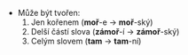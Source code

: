 - Může být tvořen:
	1. Jen kořenem (**moř**-e -> **moř**-ský)
	2. Delší částí slova (**zámoř**-í -> **zámoř**-ský)
	3. Celým slovem (**tam** -> **tam**-ní)
